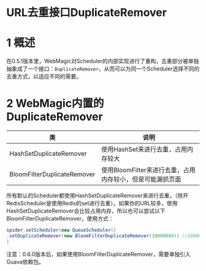 # URL去重接口DuplicateRemover

# 1 概述

在0.5.1版本里，WebMagic对Scheduler的内部实现进行了重构，去重部分被单独抽象成了一个接口：`DuplicateRemover`，从而可以为同一个Scheduler选择不同的去重方式，以适应不同的需要。

# 2 WebMagic内置的DuplicateRemover

| 类                          | 说明                                                      |
| --------------------------- | --------------------------------------------------------- |
| HashSetDuplicateRemover     | 使用HashSet来进行去重，占用内存较大                       |
| BloomFilterDuplicateRemover | 使用BloomFilter来进行去重，占用内存较小，但是可能漏抓页面 |

所有默认的Scheduler都使用HashSetDuplicateRemover来进行去重，（除开RedisScheduler是使用Redis的set进行去重）。如果你的URL较多，使用HashSetDuplicateRemover会比较占用内存，所以也可以尝试以下BloomFilterDuplicateRemover，使用方式：

```java
spider.setScheduler(new QueueScheduler()
.setDuplicateRemover(new BloomFilterDuplicateRemover(10000000)) //10000000是估计的页面数量
)
```

注意：0.6.0版本后，如果使用BloomFilterDuplicateRemover，需要单独引入Guava依赖包。